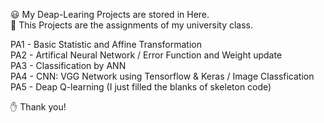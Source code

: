 😃 My Deap-Learing Projects are stored in Here.   
🏫 This Projects are the assignments of my university class.   
   
PA1 - Basic Statistic and Affine Transformation   
PA2 - Artifical Neural Network / Error Function and Weight update   
PA3 - Classification by ANN   
PA4 - CNN: VGG Network using Tensorflow & Keras / Image Classfication   
PA5 - Deap Q-learning (I just filled the blanks of skeleton code)

✋ Thank you!   
